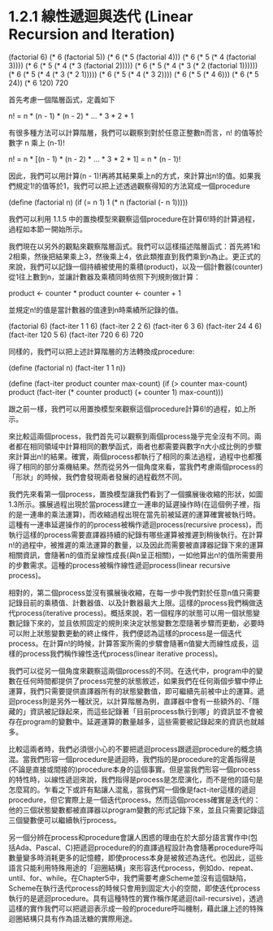 <script type="text/javascript" src="http://cdn.mathjax.org/mathjax/latest/MathJax.js?config=default"></script>

# 1.2.1 線性遞迴與迭代 (Linear Recursion and Iteration)

(factorial 6)
(* 6 (factorial 5))
(* 6 (* 5 (factorial 4)))
(* 6 (* 5 (* 4 (factorial 3))))
(* 6 (* 5 (* 4 (* 3 (factorial 2)))))
(* 6 (* 5 (* 4 (* 3 (* 2 (factorial 1))))))
(* 6 (* 5 (* 4 (* 3 (* 2 1)))))
(* 6 (* 5 (* 4 (* 3 2))))
(* 6 (* 5 (* 4 6)))
(* 6 (* 5 24))
(* 6 120)
720

首先考慮一個階層函式，定義如下

n! = n * (n - 1) * (n - 2) * ... * 3 * 2 * 1

有很多種方法可以計算階層，我們可以觀察到對於任意正整數n而言，n! 的值等於數字 n 乘上 (n-1)!

n! = n * [(n - 1) * (n - 2) * ... * 3 * 2 * 1]
   = n * (n - 1)!

因此，我們可以用計算(n - 1)!再將其結果乘上n的方式，來計算出n!的值。如果我們規定1!的值等於1，我們可以把上述透過觀察得知的方法寫成一個procedure

(define (factorial n)
  (if (= n 1)
      1
      (* n (factorial (- n 1)))))

我們可以利用 1.1.5 中的置換模型來觀察這個procedure在計算6!時的計算過程，過程如本節一開始所示。

我們現在以另外的觀點來觀察階層函式。我們可以這樣描述階層函式：首先將1和2相乘，然後把結果乘上3，然後乘上4，依此類推直到我們乘到n為止。更正式的來說，我們可以記錄一個持續被使用的乘積(product)，以及一個計數器(counter)從1往上數到n，並讓計數器及乘積同時依照下列規則做計算：

product <- counter * product
counter <- counter + 1

並規定n!的值是當計數器的值達到n時乘績所記錄的值。

(factorial 6)
(fact-iter 1 1 6)
(fact-iter 2 2 6)
(fact-iter 6 3 6)
(fact-iter 24 4 6)
(fact-iter 120 5 6)
(fact-iter 720 6 6)
720

同樣的，我們可以把上述計算階層的方法轉換成procedure:

(define (factorial n)
  (fact-iter 1 1 n))

(define (fact-iter product counter max-count)
  (if (> counter max-count)
      product
      (fact-iter (* counter product)
                 (+ counter 1)
                 max-count)))

跟之前一樣，我們可以用置換模型來觀察這個procedure計算6!的過程，如上所示。

來比較這兩個process，我們首先可以觀察到兩個process幾乎完全沒有不同。兩者都在相同領域中計算相同的數學函式，兩者也都需要與數字n大小成比例的步驟來計算出n!的結果。確實，兩個process都執行了相同的乘法過程，過程中也都獲得了相同的部分乘機結果。然而從另外一個角度來看，當我們考慮兩個process的「形狀」的時候，我們會發現兩者發展的過程截然不同。

我們先來看第一個process，置換模型讓我們看到了一個擴展後收縮的形狀，如圖1.3所示。擴展過程出現於當process建立一連串的延遲操作時(在這個例子裡，指的是一連串的乘法運算)，而收縮過程出現在當先前被延遲的運算確實被執行時。這種有一連串延遲操作的的process被稱作遞迴process(recursive process)，而執行這樣的process需要直譯器持續的紀錄有哪些運算被推遲到稍後執行。在計算n!的過程中，被推遲的乘法運算的數量，以及因此而需要被直譯器記錄下來的運算相關資訊，會隨著n的值而呈線性成長(與n呈正相關)，一如他算出n!的值所需要用的步數需求。這種的process被稱作線性遞迴process(linear recursive process)。

相對的，第二個process並沒有擴展後收縮，在每一步中我們對於任意n值只需要記錄目前的乘積值、計數器值、以及計數器最大上限。這樣的process我們稱做迭代process(iterative process)。概括來說，若一個程序的狀態可以用一個狀態變數記錄下來的，並且依照固定的規則來決定狀態變數怎麼隨著步驟而更動，必要時可以附上狀態變數更動的終止條件，我們便認為這樣的process是一個迭代process。在計算n!的時候，計算答案所需的步驟會隨著n值變大而線性成長，這樣的process我們稱作線性迭代process(linear iterative process)。

我們可以從另一個角度來觀察這兩個process的不同。在迭代中，program中的變數在任何時間都提供了process完整的狀態敘述，如果我們在任何兩個步驟中停止運算，我們只需要提供直譯器所有的狀態變數值，即可繼續先前被中止的運算。遞迴process則是另外一種狀況，以計算階層為例，直譯器中會有一些額外的、「隱藏的」資訊被記錄起來，而這些記錄著「目前process執行到哪」的資訊並不會被存在program的變數中。延遲運算的數量越多，這些需要被記錄起來的資訊也就越多。

比較這兩者時，我們必須很小心的不要把遞迴process跟遞迴procedure的概念搞混。當我們形容一個procedure是遞迴時，我們指的是procedure的定義指得是(不論是直接或間接的)procedure本身的這個事實。但是當我們形容一個process的特性時，以線性遞迴來說，我們指得是process是怎麼演化，而不是他的語句是怎麼寫的。乍看之下或許有點讓人混亂，當我們寫一個像是fact-iter這樣的遞迴procedure，但它實際上是一個迭代process。然而這個process確實是迭代的：他的三個狀態變數都被直譯器以program變數的形式記錄下來，並且只需要記錄這三個變數便可以繼續執行process。

另一個分辨在process和procedure會讓人困惑的理由在於大部分語言實作中(包括Ada、Pascal、C)把遞迴procedure的的直譯過程設計為會隨著procedure呼叫數量變多時消耗更多的記憶體，即使process本身是被敘述為迭代。也因此，這些語言只能利用特殊用途的「迴圈結構」來形容迭代process，例如do、repeat、until、for、while。在Chapter5中，我們需要考慮Scheme並沒有這個缺陷，Scheme在執行迭代process的時候只會用到固定大小的空間，即使迭代process執行的是遞迴procedure。具有這種特性的實作稱作尾遞迴(tail-recursive)，透過這樣的實作我們可以把遞迴表示成一般的procedure呼叫機制，藉此讓上述的特殊迴圈結構只具有作為語法糖的實際用途。